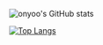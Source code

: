 
![onyoo's GitHub stats](https://github-readme-stats.vercel.app/api?username=tlsdhsdb&show_icons=true&theme=radical)


[![Top Langs](https://github-readme-stats.vercel.app/api/top-langs/?username=tlsdhsdb&layout=compact)](https://github.com/anuraghazra/github-readme-stats)

